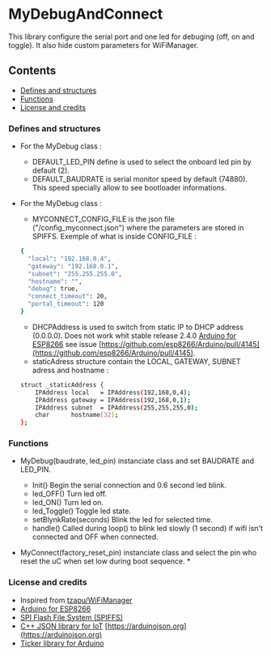 # MyDebugAndConnect
This library configure the serial port and one led for debuging (off, on and toggle).
It also hide custom parameters for WiFiManager.

## Contents
- [Defines and structures](#defines-and-structures)  
- [Functions](#functions)
- [License and credits](#license-and-credits)

### Defines and structures
* For the MyDebug class :
  * DEFAULT_LED_PIN define is used to select the onboard led pin by default (2).
  * DEFAULT_BAUDRATE is serial monitor speed by default (74880).  This speed specially allow to see bootloader informations.
  
* For the MyDebug class :
    * MYCONNECT_CONFIG_FILE	is the json file ("/config_myconnect.json") where the parameters are stored in SPIFFS.
      Exemple of what is inside CONFIG_FILE :
  ```bash
  {
    "local": "192.168.0.4",
    "gateway": "192.168.0.1",
    "subnet": "255.255.255.0",
    "hostname": "",
    "debug": true,
    "connect_timeout": 20,
    "portal_timeout": 120
  }
  ```
  * DHCPAddress is used to switch from static IP to DHCP address (0.0.0.0).  Does not work whit stable release 2.4.0 [Arduino for ESP8266](https://github.com/esp8266/Arduino) see issue [https://github.com/esp8266/Arduino/pull/4145](https://github.com/esp8266/Arduino/pull/4145).
  * staticAdress structure contain the LOCAL, GATEWAY, SUBNET adress and hostname :
  ```bash
  struct _staticAddress {
	  IPAddress	local	= IPAddress(192,168,0,4);
	  IPAddress	gateway	= IPAddress(192,168,0,1);
	  IPAddress	subnet	= IPAddress(255,255,255,0);
	  char		hostname[32];
  };
  ```

### Functions
* MyDebug(baudrate, led_pin) instanciate class and set BAUDRATE and LED_PIN.
  * Init()		    Begin the serial connection and 0.6 second led blink.
  * led_OFF()		  Turn led off.
  * led_ON()		  Turn led on.
  * led_Toggle()	Toggle led state.
  * setBlynkRate(seconds) Blink the led for selected time.
  * handle()      Called during loop() to blink led slowly (1 second) if wifi isn't connected and OFF when connected.
  
* MyConnect(factory_reset_pin) instanciate class and select the pin who reset the uC when set low during boot sequence.
  * 

### License and credits
- Inspired from [tzapu/WiFiManager](https://github.com/tzapu/WiFiManager/tree/development)
- [Arduino for ESP8266](https://github.com/esp8266/Arduino)
- [SPI Flash File System (SPIFFS)](https://github.com/pellepl/spiffs)
- [C++ JSON library for IoT](https://github.com/bblanchon/ArduinoJson) [https://arduinojson.org](https://arduinojson.org)
- [Ticker library for Arduino](https://github.com/sstaub/Ticker)

